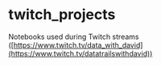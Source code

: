 # twitch_projects
Notebooks used during Twitch streams ([https://www.twitch.tv/data_with_david](https://www.twitch.tv/datatrailswithdavid))
